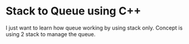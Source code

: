# Stack to Queue using C++
I just want to learn how queue working by using stack only.
Concept is using 2 stack to manage the queue.
